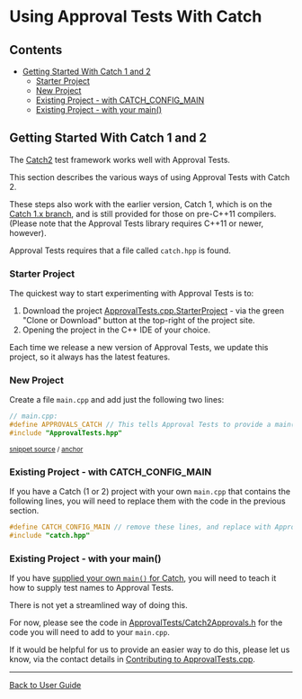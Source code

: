 <!--
GENERATED FILE - DO NOT EDIT
This file was generated by [MarkdownSnippets](https://github.com/SimonCropp/MarkdownSnippets).
Source File: /doc/mdsource/UsingCatch.source.md
To change this file edit the source file and then execute ./run_markdown_templates.sh.
-->

<a id="top"></a>

# Using Approval Tests With Catch


<!-- toc -->
## Contents

  * [Getting Started With Catch 1 and 2](#getting-started-with-catch-1-and-2)
    * [Starter Project](#starter-project)
    * [New Project](#new-project)
    * [Existing Project - with CATCH_CONFIG_MAIN](#existing-project---with-catch_config_main)
    * [Existing Project - with your main()](#existing-project---with-your-main)
<!-- endtoc -->




## Getting Started With Catch 1 and 2

The [Catch2](https://github.com/catchorg/Catch2) test framework works well with Approval Tests.

This section describes the various ways of using Approval Tests with Catch 2.

These steps also work with the earlier version, Catch 1, which is on the [Catch 1.x branch](https://github.com/catchorg/Catch2/tree/Catch1.x), and is still provided for those on pre-C++11 compilers. (Please note that the Approval Tests library requires C++11 or newer, however). 

Approval Tests requires that a file called `catch.hpp` is found.

### Starter Project

The quickest way to start experimenting with Approval Tests is to:

1. Download the project [ApprovalTests.cpp.StarterProject](https://github.com/approvals/ApprovalTests.cpp.StarterProject) - via the green "Clone or Download" button at the top-right of the project site.
2. Opening the project in the C++ IDE of your choice.

Each time we release a new version of Approval Tests, we update this project, so it always has the latest features. 

### New Project

Create a file `main.cpp` and add just the following two lines:

<!-- snippet: catch_2_main -->
<a id='snippet-catch_2_main'/></a>
```cpp
// main.cpp:
#define APPROVALS_CATCH // This tells Approval Tests to provide a main() - only do this in one cpp file
#include "ApprovalTests.hpp"
```
<sup>[snippet source](/ApprovalTests_Catch2_Tests/main.cpp#L6-L10) / [anchor](#snippet-catch_2_main)</sup>
<!-- endsnippet -->

### Existing Project - with CATCH_CONFIG_MAIN

If you have a Catch (1 or 2) project with your own `main.cpp` that contains the following lines, you will need to replace them with the code in the previous section.

```cpp
#define CATCH_CONFIG_MAIN // remove these lines, and replace with Approval Tests lines
#include "catch.hpp"
```

<!-- todo: document use of sections -->

### Existing Project - with your main()

If you have [supplied your own `main()` for Catch](https://github.com/catchorg/Catch2/blob/master/docs/own-main.md#top), you will need to teach it how to supply test names to Approval Tests.

There is not yet a streamlined way of doing this.

For now, please see the code in [ApprovalTests/Catch2Approvals.h](/ApprovalTests/Catch2Approvals.h) for the code you will need to add to your `main.cpp`.

If it would be helpful for us to provide an easier way to do this, please let us know, via the contact details in [Contributing to ApprovalTests.cpp](/doc/Contributing.md#top). 


---

[Back to User Guide](/doc/README.md#top)
